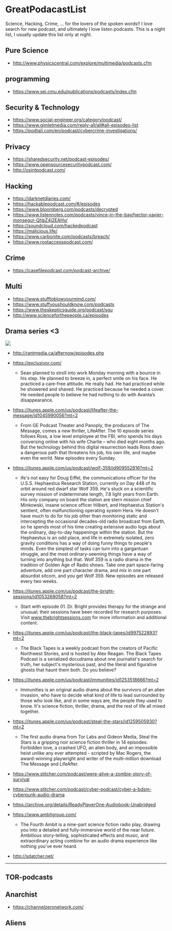 # GreatPodacastList
Science, Hacking, Crime, ... for the lovers of the spoken words!!
I love search for new podcast, and ultimately I love listen podcasts. 
This is a night list, I usually update this list only at night. 

## Pure Science
- http://www.physicscentral.com/explore/multimedia/podcasts.cfm


## programming
- https://www.sei.cmu.edu/publications/podcasts/index.cfm

## Security & Technology
- https://www.social-engineer.org/category/podcast/
- https://www.gimletmedia.com/reply-all/all#all-episodes-list
- https://podtail.com/en/podcast/cybercrime-investigations/

##  Privacy
- https://sharedsecurity.net/podcast-episodes/
- https://www.opensourcesecuritypodcast.com/
- http://osintpodcast.com/

## Hacking
- https://darknetdiaries.com/
- https://hackablepodcast.com/#/episodes
- https://www.bloomberg.com/podcasts/decrypted
- https://www.listennotes.com/podcasts/vince-in-the-bay/hector-xavier-monsegur-QhbZ4j2EAHv/
- https://soundcloud.com/hackedpodcast
- https://malicious.life/
- https://www.carbonite.com/podcasts/breach/
- https://www.rootaccesspodcast.com/

## Crime
- https://casefilepodcast.com/podcast-archive/

## Multi
- https://www.stufftoblowyourmind.com/
- https://www.stuffyoushouldknow.com/podcasts
- https://www.theskepticsguide.org/podcast/sgu
- http://www.scienceforthepeople.ca/episodes

## Drama series <3
![](http://rantmedia.ca/afternow/images/header-afternow.jpg)
- http://rantmedia.ca/afternow/episodes.php

- https://exclusivor.com/
  - Sean planned to stroll into work Monday morning with a bounce in his step. He planned to breeze in, a perfect smile on his face. He practiced a care-free attitude. He really had. He had practiced while he showered and shaved. He practiced because he needed a cover. He needed people to believe he had nothing to do with Avanta’s disappearance.

- https://itunes.apple.com/us/podcast/lifeafter-the-message/id1045990056?mt=2
  - From GE Podcast Theater and Panoply, the producers of The Message, comes a new thriller, LifeAfter. The 10 episode series follows Ross, a low level employee at the FBI, who spends his days conversing online with his wife Charlie – who died eight months ago. But the technology behind this digital resurrection leads Ross down a dangerous path that threatens his job, his own life, and maybe even the world. New episodes every Sunday.

- https://itunes.apple.com/us/podcast/wolf-359/id909552816?mt=2
  - ife's not easy for Doug Eiffel, the communications officer for the U.S.S. Hephaestus Research Station, currently on Day 448 of its orbit around red dwarf star Wolf 359. He's stuck on a scientific survey mission of indeterminate length, 7.8 light years from Earth. His only company on board the station are stern mission chief Minkowski, insane science officer Hilbert, and Hephaestus Station's sentient, often malfunctioning operating system Hera. He doesn't have much to do for his job other than monitoring static and intercepting the occasional decades-old radio broadcast from Earth, so he spends most of his time creating extensive audio logs about the ordinary, day-to-day happenings within the station. But the Hephaestus is an odd place, and life in extremely isolated, zero gravity conditions has a way of doing funny things to people's minds. Even the simplest of tasks can turn into a gargantuan struggle, and the most ordinary-seeming things have a way of turning into anything but that. Wolf 359 is a radio drama in the tradition of Golden Age of Radio shows. Take one part space-faring adventure, add one part character drama, and mix in one part absurdist sitcom, and you get Wolf 359. New episodes are released every two weeks.

- https://itunes.apple.com/us/podcast/the-bright-sessions/id1053268058?mt=2
  - Start with episode 01. Dr. Bright provides therapy for the strange and unusual; their sessions have been recorded for research purposes. Visit www.thebrightsessions.com for more information and additional content.

- https://itunes.apple.com/us/podcast/the-black-tapes/id997522893?mt=2
  - The Black Tapes is a weekly podcast from the creators of Pacific Northwest Stories, and is hosted by Alex Reagan. The Black Tapes Podcast is a serialized docudrama about one journalist's search for truth, her subject's mysterious past, and the literal and figurative ghosts that haunt them both. Do you believe?

- https://itunes.apple.com/us/podcast/immunities/id1253518666?mt=2
  - Immunities is an original audio drama about the survivors of an alien invasion, who have to decide what kind of life to lead surrounded by those who look like, and in some ways are, the people they used to know. It's science fiction, thriller, drama, and the rest of life all mixed together.
- https://itunes.apple.com/us/podcast/steal-the-stars/id1259505930?mt=2
  - The first audio drama from Tor Labs and Gideon Media, Steal the Stars is a gripping noir science fiction thriller in 14 episodes: Forbidden love, a crashed UFO, an alien body, and an impossible heist unlike any ever attempted - scripted by Mac Rogers, the award-winning playwright and writer of the multi-million download The Message and LifeAfter.
- https://www.stitcher.com/podcast/were-alive-a-zombie-story-of-survival
- https://www.stitcher.com/podcast/cyber-podcast/cyber-a-bdsm-cyberpunk-audio-drama
- https://archive.org/details/ReadyPlayerOne-Audiobook-Unabridged
- https://www.ambitgroup.com/
  - The Fourth Ambit is a nine-part science fiction radio play, drawing you into a detailed and fully-immersive world of the near future. Ambitious story-telling, sophisticated effects and music, and extraordinary acting combine for an audio drama experience like nothing you've ever heard.
- http://sdatcher.net/
***

## TOR-podcasts


## Anarchist
- https://channelzeronetwork.com/

## Aliens
